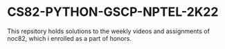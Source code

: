 # CS82-PYTHON-GSCP-NPTEL-2K22
This repsitory holds solutions to the weekly videos and assignments of noc82, which i enrolled as a part of honors.
